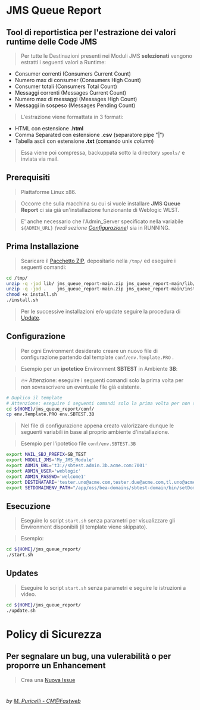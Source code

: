 # JMS Queue Report

## Tool di reportistica per l'estrazione dei valori runtime delle Code JMS

> Per tutte le Destinazioni presenti nei Moduli JMS **selezionati** vengono estratti i seguenti valori a Runtime:

  * Consumer correnti      (Consumers Current Count)
  * Numero max di consumer (Consumers High Count)
  * Consumer totali        (Consumers Total Count)
  * Messaggi correnti      (Messages Current Count)
  * Numero max di messaggi (Messages High Count)
  * Messaggi in sospeso    (Messages Pending Count)

> L'estrazione viene formattata in 3 formati:

  * HTML con estensione **.html**
  * Comma Separated con estensione **.csv** (separatore pipe "|")
  * Tabella ascii con estensione **.txt** (comando unix *column*) 

> Essa viene poi compressa, backuppata sotto la directory ```spools/``` e inviata via mail.
  
## Prerequisiti

> Piattaforme Linux x86.

> Occorre che sulla macchina su cui si vuole installare **JMS Queue Report** ci sia già un'installazione funzionante di Weblogic WLST.

> E' anche necessario che l'Admin_Server specificato nella variabile ```${ADMIN_URL}``` *(vedi sezione [Configurazione](https://github.com/mapuricelli/jms_queue_report#configurazione))* sia in RUNNING.
  
## Prima Installazione

> Scaricare il [Pacchetto ZIP](https://github.com/mapuricelli/jms_queue_report/archive/refs/heads/main.zip), depositarlo nella ```/tmp/``` ed eseguire i seguenti comandi:

```bash
cd /tmp/
unzip -q -jod lib/ jms_queue_report-main.zip jms_queue_report-main/lib/colori.conf
unzip -q -jod .    jms_queue_report-main.zip jms_queue_report-main/install.sh
chmod +x install.sh
./install.sh

```

> Per le successive installazioni e/o update seguire la procedura di [Update](https://github.com/mapuricelli/jms_queue_report#updates).

## Configurazione

> Per ogni Environment desiderato creare un nuovo file di configurazione partendo dal template ```conf/env.Template.PRO``` .

> Esempio per un **ipotetico** Environment **SBTEST** in Ambiente **3B**:

> :fire::skull: Attenzione: eseguire i seguenti comandi solo la prima volta per non sovrascrivere un eventuale file già esistente.

```bash
# Duplico il template
# Attenzione: eseguire i seguenti comandi solo la prima volta per non sovrascrivere un eventuale file già esistente.
cd ${HOME}/jms_queue_report/conf/
cp env.Template.PRO env.SBTEST.3B

```

> Nel file di configurazione appena creato valorizzare dunque le seguenti variabili in base al proprio ambiente d'installazione.

> Esempio per l'ipotetico file ```conf/env.SBTEST.3B```

```bash
export MAIL_SBJ_PREFIX=SB_TEST
export MODULI_JMS='My_JMS_Module'
export ADMIN_URL='t3://sbtest.admin.3b.acme.com:7001'
export ADMIN_USER='weblogic'
export ADMIN_PASSWD='welcome1'
export DESTINATARI='tester.uno@acme.com,tester.due@acme.com,tl.uno@acme.com'
export SETDOMAINENV_PATH="/app/oss/bea-domains/sbtest-domain/bin/setDomainEnv.sh"

```

## Esecuzione

> Eseguire lo script ```start.sh``` senza parametri per visualizzare gli Environment disponibili (il template viene skippato).

> Esempio:

```bash
cd ${HOME}/jms_queue_report/
./start.sh

```
  
## Updates

> Eseguire lo script ```start.sh``` senza parametri e seguire le istruzioni a video.

```bash
cd ${HOME}/jms_queue_report/
./update.sh

```

# Policy di Sicurezza

## Per segnalare un bug, una vulerabilità o per proporre un Enhancement

> Crea una [Nuova Issue](https://github.com/mapuricelli/jms_queue_report/issues/new)

#

###### *by [M. Puricelli - CM@Fastweb](https://github.com/mapuricelli/)*
